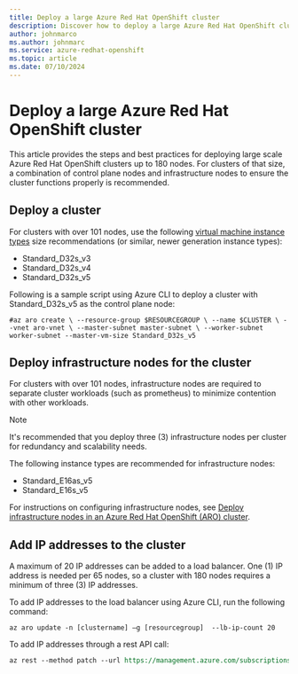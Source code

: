 ```yaml
---
title: Deploy a large Azure Red Hat OpenShift cluster
description: Discover how to deploy a large Azure Red Hat OpenShift cluster.
author: johnmarco
ms.author: johnmarc
ms.service: azure-redhat-openshift
ms.topic: article
ms.date: 07/10/2024
---
```

# Deploy a large Azure Red Hat OpenShift cluster

This article provides the steps and best practices for deploying large scale Azure Red Hat OpenShift clusters up to 180 nodes. For clusters of that size, a combination of control plane nodes and infrastructure nodes to ensure the cluster functions properly is recommended.

## Deploy a cluster

For clusters with over 101 nodes, use the following [virtual machine instance types](support-policies-v4.md#supported-virtual-machine-sizes) size recommendations (or similar, newer generation instance types):

- Standard_D32s_v3
- Standard_D32s_v4
- Standard_D32s_v5

Following is a sample script using Azure CLI to deploy a cluster with Standard_D32s_v5 as the control plane node:

```azurecli
#az aro create \ --resource-group $RESOURCEGROUP \ --name $CLUSTER \ --vnet aro-vnet \ --master-subnet master-subnet \ --worker-subnet worker-subnet --master-vm-size Standard_D32s_v5
```

## Deploy infrastructure nodes for the cluster

For clusters with over 101 nodes, infrastructure nodes are required to separate cluster workloads (such as prometheus) to minimize contention with other workloads.
 
> [!NOTE]
> It's recommended that you deploy three (3) infrastructure nodes per cluster for redundancy and scalability needs. 
> 

The following instance types are recommended for infrastructure nodes:

- Standard_E16as_v5
- Standard_E16s_v5

For instructions on configuring infrastructure nodes, see [Deploy infrastructure nodes in an Azure Red Hat OpenShift (ARO) cluster](howto-infrastructure-nodes.md).

## Add IP addresses to the cluster

A maximum of 20 IP addresses can be added to a load balancer. One (1) IP address is needed per 65 nodes, so a cluster with 180 nodes requires a minimum of three (3) IP addresses.

To add IP addresses to the load balancer using Azure CLI, run the following command:

`az aro update -n [clustername] –g [resourcegroup]  --lb-ip-count 20`

To add IP addresses through a rest API call:

```rest
az rest --method patch --url https://management.azure.com/subscriptions/fe16a035-e540-4ab7-80d9-373fa9a3d6ae/resourceGroups/shared-cluster/providers/Microsoft.RedHatOpenShift/OpenShiftClusters/shared-cluster?api-version=2023-07-01-preview --body '{"properties": {"networkProfile": {"loadBalancerProfile": {"managedOutboundIps": {"count": 5}}}}}' --headers "Content-Type=application/json"
```

